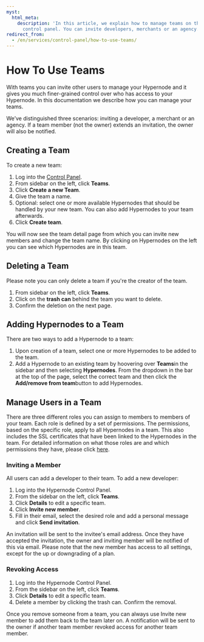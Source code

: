 ```yaml
---
myst:
  html_meta:
    description: 'In this article, we explain how to manage teams on the Hypernode
      control panel. You can invite developers, merchants or an agency. '
redirect_from:
  - /en/services/control-panel/how-to-use-teams/
---
```


<!-- source: https://support.hypernode.com/en/services/control-panel/how-to-use-teams/ -->

# How To Use Teams

With teams you can invite other users to manage your Hypernode and it gives you much finer-grained control over who has access to your Hypernode. In this documentation we describe how you can manage your teams.

We’ve distinguished three scenarios: inviting a developer, a merchant or an agency. If a team member (not the owner) extends an invitation, the owner will also be notified.

## Creating a Team

To create a new team:

1. Log into the [Control Panel](https://my.hypernode.com).
1. From sidebar on the left, click **Teams**.
1. Click **Create a new Team**.
1. Give the team a name.
1. Optional: select one or more available Hypernodes that should be handled by your new team. You can also add Hypernodes to your team afterwards.
1. Click **Create team**.

You will now see the team detail page from which you can invite new members and change the team name. By clicking on Hypernodes on the left you can see which Hypernodes are in this team.

## Deleting a Team

Please note you can only delete a team if you're the creator of the team.

1. From sidebar on the left, click **Teams**.
1. Click on the **trash can** behind the team you want to delete.
1. Confirm the deletion on the next page.

## Adding Hypernodes to a Team

There are two ways to add a Hypernode to a team:

1. Upon creation of a team, select one or more Hypernodes to be added to the team.
1. Add a Hypernode to an existing team by hoovering over **Teams**in the sidebar and then selecting **Hypernodes**. From the dropdown in the bar at the top of the page, select the correct team and then click the **Add/remove from team**button to add Hypernodes.

## Manage Users in a Team

There are three different roles you can assign to members to members of your team. Each role is defined by a set of permissions. The permissions, based on the specific role, apply to all Hypernodes in a team. This also includes the SSL certificates that have been linked to the Hypernodes in the team. For detailed information on what those roles are and which permissions they have, please click [here](user-roles-and-permissions-on-hypernodes-control-panel.md).

### Inviting a Member

All users can add a developer to their team. To add a new developer:

1. Log into the Hypernode Control Panel.
1. From the sidebar on the left, click **Teams**.
1. Click **Details** to edit a specific team.
1. Click **Invite new member**.
1. Fill in their email, select the desired role and add a personal message and click **Send invitation**.

An invitation will be sent to the invitee's email address. Once they have accepted the invitation, the owner and inviting member will be notified of this via email. Please note that the new member has access to all settings, except for the up or downgrading of a plan.

### Revoking Access

1. Log into the Hypernode Control Panel.
1. From the sidebar on the left, click **Teams**.
1. Click **Details** to edit a specific team.
1. Delete a member by clicking the trash can. Confirm the removal.

Once you remove someone from a team, you can always use Invite new member to add them back to the team later on. A notification will be sent to the owner if another team member revoked access for another team member.

